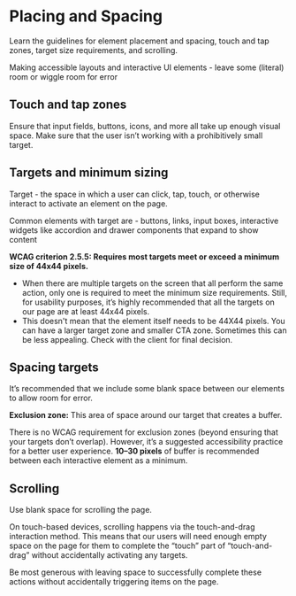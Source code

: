 # Placing and Spacing
Learn the guidelines for element placement and spacing, touch and tap zones, target size requirements, and scrolling.

Making accessible layouts and interactive UI elements - leave some (literal) room or wiggle room for error

## Touch and tap zones
Ensure that  input fields, buttons, icons, and more all take up enough visual space. Make sure that the user isn’t working with a prohibitively small target.

## Targets and minimum sizing
Target - the space in which a user can click, tap, touch, or otherwise interact to activate an element on the page. 

Common elements with target are - buttons, links, input boxes, interactive widgets like accordion and drawer components that expand to show content

**WCAG criterion 2.5.5: Requires most targets meet or exceed a minimum size of 44x44 pixels.** 
- When there are multiple targets on the screen that all perform the same action, only one is required to meet the minimum size requirements. Still, for usability purposes, it’s highly recommended that all the targets on our page are at least 44x44 pixels.
- This doesn't mean that the element itself needs to be 44X44 pixels. You can have a larger target zone and smaller CTA zone. Sometimes this can be less appealing. Check with the client for final decision.

## Spacing targets
It’s recommended that we include some blank space between our elements to allow room for error. 

**Exclusion zone:** This area of space around our target that creates a buffer.

There is no WCAG requirement for exclusion zones (beyond ensuring that your targets don’t overlap). However, it’s a suggested accessibility practice for a better user experience. **10–30 pixels** of buffer is recommended between each interactive element as a minimum.


## Scrolling
Use blank space for scrolling the page. 

On touch-based devices, scrolling happens via the touch-and-drag interaction method. This means that our users will need enough empty space on the page for them to complete the “touch” part of “touch-and-drag” without accidentally activating any targets.

Be most generous with leaving space to successfully complete these actions without accidentally triggering items on the page.